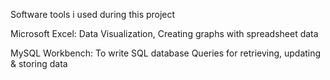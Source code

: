 Software tools i used during this project

Microsoft Excel: Data Visualization, Creating graphs with spreadsheet data

MySQL Workbench: To write SQL database Queries for retrieving, updating & storing data
